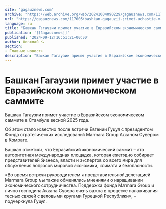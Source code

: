 ```yaml
---
site: "gagauznews.com"
archive: "https://web.archive.org/web/20241004090229/gagauznews.com/117005/bashkan-gagauzii-primet-uchastie-v-evrazijskom-ekonomicheskom-sammite.html"
url: "https://gagauznews.com/117005/bashkan-gagauzii-primet-uchastie-v-evrazijskom-ekonomicheskom-sammite.html"
language: ru
title: "Башкан Гагаузии примет участие в Евразийском экономическом саммите"
publication: '[[Gagauznews]]'
published: '2024-09-12T16:51:21+00:00'
author: Николай К.
section:
- Главные новости
description: "Башкан Гагаузии примет участие в Евразийском экономическом саммите в Стамбуле весной 2025 года. Об этом стало известно после встречи Евгении Гуцул с президентом Фонда стратегических исследований Marmara Group Акканом Сувером в Комрате. Башкан отметила, что Евразийский экономический саммит – это авторитетная международная площадка, которая ежегодно собирает представителей бизнеса, власти и экспертов со всего мира для обсуждения вопросов мировой экономики, климата и безопасности. «Во время встречи руководителем и представительной делегацией Marmara Group мы также обменялись мнениями о наращивании экономического сотрудничества. Поддержка фонда Marmara Group и лично господина Аккана Сувера очень важна в процессе налаживания тесных связей с деловыми кругами Турецкой Республики», […]"
---
```


# Башкан Гагаузии примет участие в Евразийском экономическом саммите

Башкан Гагаузии примет участие в Евразийском экономическом саммите в Стамбуле весной 2025 года.

Об этом стало известно после встречи Евгении Гуцул с президентом Фонда стратегических исследований Marmara Group Акканом Сувером в Комрате.

Башкан отметила, что Евразийский экономический саммит – это авторитетная международная площадка, которая ежегодно собирает представителей бизнеса, власти и экспертов со всего мира для обсуждения вопросов мировой экономики, климата и безопасности.

«Во время встречи руководителем и представительной делегацией Marmara Group мы также обменялись мнениями о наращивании экономического сотрудничества. Поддержка фонда Marmara Group и лично господина Аккана Сувера очень важна в процессе налаживания тесных связей с деловыми кругами Турецкой Республики», – подчеркнула Гуцул.